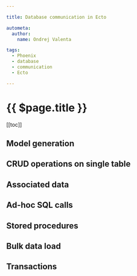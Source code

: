 ```yaml
---

title: Database communication in Ecto

autometa:
  author:
    name: Ondrej Valenta

tags:
  - Phoenix
  - database
  - communication
  - Ecto

---
```


# {{ $page.title }}
[[toc]]

## Model generation
## CRUD operations on single table
## Associated data
## Ad-hoc SQL calls
## Stored procedures
## Bulk data load
## Transactions